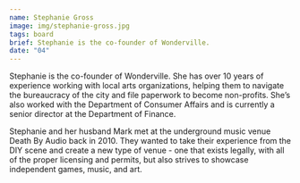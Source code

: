 ```yaml
---
name: Stephanie Gross
image: img/stephanie-gross.jpg
tags: board
brief: Stephanie is the co-founder of Wonderville.
date: "04"
---
```


Stephanie is the co-founder of Wonderville. She has over 10 years of experience working with local arts organizations, helping them to navigate the bureaucracy of the city and file paperwork to become non-profits. She’s also worked with the Department of Consumer Affairs and is currently a senior director at the Department of Finance.

Stephanie and her husband Mark met at the underground music venue Death By Audio back in 2010. They wanted to take their experience from the DIY scene and create a new type of venue - one that exists legally, with all of the proper licensing and permits, but also strives to showcase independent games, music, and art.
